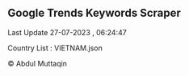 

## Google Trends Keywords Scraper 
 
Last Update 27-07-2023 , 06:24:47

Country List :
VIETNAM.json



© Abdul Muttaqin 
